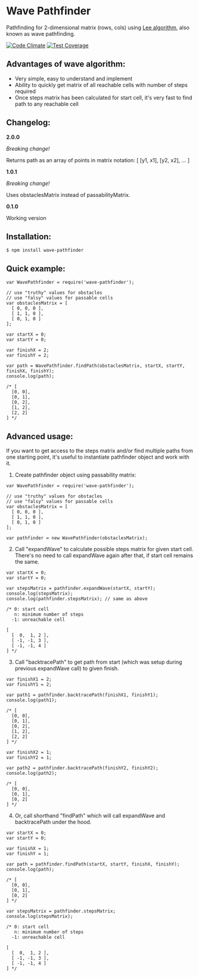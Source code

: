 Wave Pathfinder
===============

Pathfinding for 2-dimensional matrix (rows, cols) using [Lee algorithm](https://en.wikipedia.org/wiki/Lee_algorithm), also known as wave pathfinding.  

[![Code Climate](https://codeclimate.com/github/zharikovpro/wave-pathfinder/badges/gpa.svg)](https://codeclimate.com/github/zharikovpro/wave-pathfinder) [![Test Coverage](https://codeclimate.com/github/zharikovpro/wave-pathfinder/badges/coverage.svg)](https://codeclimate.com/github/zharikovpro/wave-pathfinder/coverage)

Advantages of wave algorithm:
-----------------------------

* Very simple, easy to understand and implement
* Ability to quickly get matrix of all reachable cells with number of steps required
* Once steps matrix has been calculated for start cell, it's very fast to find path to any reachable cell 

Changelog:
----------

**2.0.0**

*Breaking change!*

Returns path as an array of points in matrix notation: [ [y1, x1], [y2, x2], ... ]

**1.0.1**

*Breaking change!* 

Uses obstaclesMatrix instead of passabilityMatrix.

**0.1.0** 

Working version

Installation:
-------------

```
$ npm install wave-pathfinder
```

Quick example:
--------------

```
var WavePathfinder = require('wave-pathfinder');

// use "truthy" values for obstacles 
// use "falsy" values for passable cells 
var obstaclesMatrix = [
  [ 0, 0, 0 ],
  [ 1, 1, 0 ],
  [ 0, 1, 0 ]
];

var startX = 0;
var startY = 0;

var finishX = 2;
var finishY = 2;

var path = WavePathfinder.findPath(obstaclesMatrix, startX, startY, finishX, finishY);
console.log(path); 

/* [ 
  [0, 0],
  [0, 1],
  [0, 2],
  [1, 2],
  [2, 2] 
] */
```

Advanced usage:
---------------

If you want to get access to the steps matrix and/or find multiple paths from one starting point, it's useful to instantiate pathfinder object and work with it.

1) Create pathfinder object using passability matrix:

```
var WavePathfinder = require('wave-pathfinder');

// use "truthy" values for obstacles 
// use "falsy" values for passable cells 
var obstaclesMatrix = [
  [ 0, 0, 0 ],
  [ 1, 1, 0 ],
  [ 0, 1, 0 ]
];

var pathfinder = new WavePathfinder(obstaclesMatrix);
```

2) Call "expandWave" to calculate possible steps matrix for given start cell. There's no need to call expandWave again after that, if start cell remains the same.

```
var startX = 0;
var startY = 0;

var stepsMatrix = pathfinder.expandWave(startX, startY);
console.log(stepsMatrix); 
console.log(pathfinder.stepsMatrix); // same as above 

/* 0: start cell 
   n: minimum number of steps
  -1: unreachable cell

[ 
  [  0,  1, 2 ], 
  [ -1, -1, 3 ], 
  [ -1, -1, 4 ] 
] */
```

3) Call "backtracePath" to get path from start (which was setup during previous expandWave call) to given finish.

```
var finishX1 = 2;
var finishY1 = 2;

var path1 = pathfinder.backtracePath(finishX1, finishY1);
console.log(path1); 

/* [ 
  [0, 0],
  [0, 1],
  [0, 2],
  [1, 2],
  [2, 2] 
] */

var finishX2 = 1;
var finishY2 = 1;

var path2 = pathfinder.backtracePath(finishY2, finishY2);
console.log(path2);
 
/* [ 
  [0, 0],
  [0, 1],
  [0, 2]
] */
```

4) Or, call shorthand "findPath" which will call expandWave and backtracePath under the hood.

```
var startX = 0;
var startY = 0;

var finishX = 1;
var finishY = 1;

var path = pathfinder.findPath(startX, startY, finishX, finishY);
console.log(path);

/* [ 
  [0, 0],
  [0, 1],
  [0, 2]
] */

var stepsMatrix = pathfinder.stepsMatrix;
console.log(stepsMatrix); 

/* 0: start cell 
   n: minimum number of steps
  -1: unreachable cell

[ 
  [  0,  1, 2 ], 
  [ -1, -1, 3 ], 
  [ -1, -1, 4 ] 
] */
```
